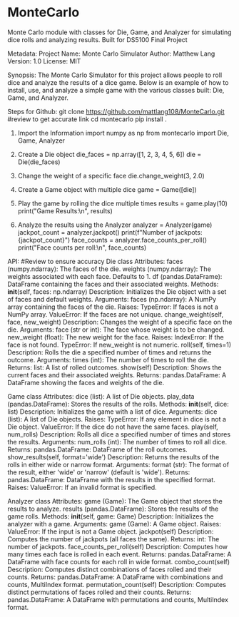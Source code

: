 # MonteCarlo
Monte Carlo module with classes for Die, Game, and Analyzer for simulating dice rolls and analyzing results. Built for DS5100 Final Project

Metadata:
  Project Name: Monte Carlo Simulator
  Author: Matthew Lang
  Version: 1.0
  License: MIT

Synopsis:
  The Monte Carlo Simulator for this project allows people to roll dice and analyze the results of a dice game. Below is an example of how to install, use, and analyze a simple game with the various classes built: Die, Game, and Analyzer.

  Steps for Github:
    git clone https://github.com/mattlang108/MonteCarlo.git #review to get accurate link
    cd montecarlo
    pip install .

  1. Import the Information
    import numpy as np
    from montecarlo import Die, Game, Analyzer
  
  2. Create a Die object
    die_faces = np.array([1, 2, 3, 4, 5, 6])
    die = Die(die_faces)
  
  3. Change the weight of a specific face
    die.change_weight(3, 2.0)
  
  4. Create a Game object with multiple dice
    game = Game([die])
  
  5. Play the game by rolling the dice multiple times
    results = game.play(10)
    print("Game Results:\n", results)
  
  6. Analyze the results using the Analyzer
    analyzer = Analyzer(game)
    jackpot_count = analyzer.jackpot()
    print(f"Number of jackpots: {jackpot_count}")
    face_counts = analyzer.face_counts_per_roll()
    print("Face counts per roll:\n", face_counts)


API: #Review to ensure accuracy
  Die class
    Attributes:
      faces (numpy.ndarray): The faces of the die.
      weights (numpy.ndarray): The weights associated with each face. Defaults to 1.
      df (pandas.DataFrame): DataFrame containing the faces and their associated weights.
    Methods:
      __init__(self, faces: np.ndarray)
        Description: Initializes the Die object with a set of faces and default weights.
        Arguments:
          faces (np.ndarray): A NumPy array containing the faces of the die.
        Raises:
          TypeError: If faces is not a NumPy array.
          ValueError: If the faces are not unique.
  change_weight(self, face, new_weight)
    Description: Changes the weight of a specific face on the die.
    Arguments:
      face (str or int): The face whose weight is to be changed.
      new_weight (float): The new weight for the face.
    Raises:
      IndexError: If the face is not found.
      TypeError: If new_weight is not numeric.
  roll(self, times=1)
    Description: Rolls the die a specified number of times and returns the outcome.
    Arguments:
      times (int): The number of times to roll the die.
    Returns:
      list: A list of rolled outcomes.
  show(self)
    Description: Shows the current faces and their associated weights.
    Returns:
      pandas.DataFrame: A DataFrame showing the faces and weights of the die.
      
Game class
  Attributes:
    dice (list): A list of Die objects.
    play_data (pandas.DataFrame): Stores the results of the rolls.
  Methods:
    __init__(self, dice: list)
      Description: Initializes the game with a list of dice.
      Arguments:
        dice (list): A list of Die objects.
      Raises:
        TypeError: If any element in dice is not a Die object.
        ValueError: If the dice do not have the same faces.
  play(self, num_rolls)
    Description: Rolls all dice a specified number of times and stores the results.
    Arguments:
      num_rolls (int): The number of times to roll all dice.
    Returns:
      pandas.DataFrame: DataFrame of the roll outcomes.
  show_results(self, format='wide')
    Description: Returns the results of the rolls in either wide or narrow format.
    Arguments:
      format (str): The format of the result, either 'wide' or 'narrow' (default is 'wide').
    Returns:
      pandas.DataFrame: DataFrame with the results in the specified format.
    Raises:
    ValueError: If an invalid format is specified.
    
Analyzer class
  Attributes:
    game (Game): The Game object that stores the results to analyze.
    results (pandas.DataFrame): Stores the results of the game rolls.
  Methods:
    __init__(self, game: Game)
      Description: Initializes the analyzer with a game.
      Arguments:
        game (Game): A Game object.
      Raises:
        ValueError: If the input is not a Game object.
  jackpot(self)
    Description: Computes the number of jackpots (all faces the same).
    Returns:
      int: The number of jackpots.
  face_counts_per_roll(self)
    Description: Computes how many times each face is rolled in each event.
    Returns:
      pandas.DataFrame: A DataFrame with face counts for each roll in wide format.
  combo_count(self)
    Description: Computes distinct combinations of faces rolled and their counts.
    Returns:
      pandas.DataFrame: A DataFrame with combinations and counts, MultiIndex format.
  permutation_count(self)
    Description: Computes distinct permutations of faces rolled and their counts.
    Returns:
      pandas.DataFrame: A DataFrame with permutations and counts, MultiIndex format.

